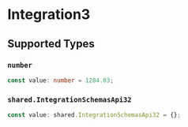 # Integration3


## Supported Types

### `number`

```typescript
const value: number = 1284.03;
```

### `shared.IntegrationSchemasApi32`

```typescript
const value: shared.IntegrationSchemasApi32 = {};
```

